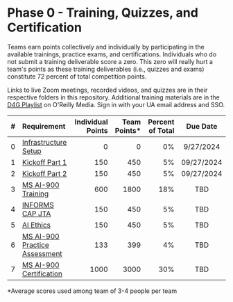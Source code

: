 # Phase 0 - Training, Quizzes, and Certification
Teams earn points collectively and individually by participating in the available trainings, practice exams, and certifications. Individuals who do not submit a training deliverable score a zero. This zero will really hurt a team's points as these training deliverables (i.e., quizzes and exams) constitute 72 percent of total competition points.

Links to live Zoom meetings, recorded videos, and quizzes are in their respective folders in this repository. Additional training materials are in the [D4G Playlist](https://learning.oreilly.com/playlists/cd21a7c9-e5a3-4e71-80c3-c9d10a0457ee) on O'Reilly Media. Sign in with your UA email address and SSO.


| # | Requirement | Individual Points | Team Points* | Percent of Total | Due Date |
|:-:|:-------------|-----------:|-----------:|---------:|:-----:|
| 0 | [Infrastructure Setup](https://github.com/uaz-d4g/phase0/tree/0aee962febda73cd3d567092a8223ddde27fe2d6/0_setup) | 0 | 0 | 0% | 9/27/2024 |
| 1 | [Kickoff Part 1](https://github.com/uaz-d4g/phase0/tree/0aee962febda73cd3d567092a8223ddde27fe2d6/1_kickoff1) | 150 | 450 | 5% | 09/27/2024 |
| 2 | [Kickoff Part 2](https://github.com/uaz-d4g/phase0/tree/0aee962febda73cd3d567092a8223ddde27fe2d6/2_kickoff2) | 150 | 450 | 5% | 09/27/2024 |
| 3 | [MS AI-900 Training](https://github.com/uaz-d4g/phase0/tree/5cf10518ce36d0471f0b8be889d5c88c4d4f53bb/3_azure_ai1) | 600 | 1800 | 18% | TBD |
| 4 | [INFORMS CAP JTA](https://github.com/uaz-d4g/phase0/tree/5cf10518ce36d0471f0b8be889d5c88c4d4f53bb/4_informs_cap) | 150 | 450 | 5% | TBD |
| 5 | [AI Ethics](https://github.com/uaz-d4g/phase0/tree/5cf10518ce36d0471f0b8be889d5c88c4d4f53bb/5_ai_ethics) | 150 | 450 | 5% | TBD |
| 6 | [MS AI-900 Practice Assessment](https://github.com/uaz-d4g/phase0/tree/5cf10518ce36d0471f0b8be889d5c88c4d4f53bb/6_azure_ai2) | 133 | 399 | 4% | TBD |
| 7 | [MS AI-900 Certification](https://github.com/uaz-d4g/phase0/tree/5cf10518ce36d0471f0b8be889d5c88c4d4f53bb/7_azure_ai3) | 1000 | 3000 | 30% | TBD |

*Average scores used among team of 3-4 people per team

